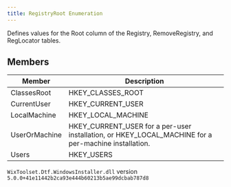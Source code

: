 ```yaml
---
title: RegistryRoot Enumeration
---
```

Defines values for the Root column of the Registry, RemoveRegistry, and RegLocator tables.
## Members
| Member | Description |
| ------ | ----------- |
| ClassesRoot | HKEY_CLASSES_ROOT |
| CurrentUser | HKEY_CURRENT_USER |
| LocalMachine | HKEY_LOCAL_MACHINE |
| UserOrMachine | HKEY_CURRENT_USER for a per-user installation, or HKEY_LOCAL_MACHINE for a per-machine installation. |
| Users | HKEY_USERS |
`WixToolset.Dtf.WindowsInstaller.dll` version `5.0.0+41e11442b2ca93e444b60213b5ae99dcbab787d8`
